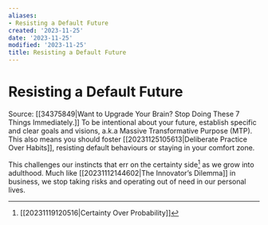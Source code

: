 ```yaml
---
aliases:
- Resisting a Default Future
created: '2023-11-25'
date: '2023-11-25'
modified: '2023-11-25'
title: Resisting a Default Future
---
```


# Resisting a Default Future

Source: [[34375849|Want to Upgrade Your Brain? Stop Doing These 7 Things Immediately.]]
To be intentional about your future, establish specific and clear goals and visions, a.k.a Massive Transformative Purpose (MTP). This also means you should foster [[20231125105613|Deliberate Practice Over Habits]], resisting default behaviours or staying in your comfort zone.

This challenges our instincts that err on the certainty side[^1] as we grow into adulthood. Much like [[20231112144602|The Innovator’s Dilemma]] in business, we stop taking risks and operating out of need in our personal lives.

[^1]: [[20231119120516|Certainty Over Probability]]